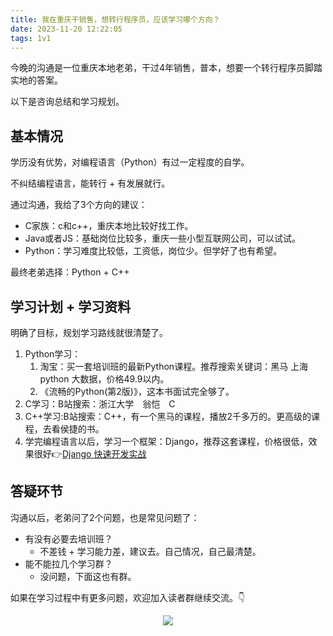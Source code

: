 ```yaml
---
title: 我在重庆干销售，想转行程序员，应该学习哪个方向？
date: 2023-11-20 12:22:05
tags: 1v1
---
```


今晚的沟通是一位重庆本地老弟，干过4年销售，普本，想要一个转行程序员脚踏实地的答案。

以下是咨询总结和学习规划。

## 基本情况

学历没有优势，对编程语言（Python）有过一定程度的自学。

不纠结编程语言，能转行 + 有发展就行。

通过沟通，我给了3个方向的建议：

- C家族：c和c++，重庆本地比较好找工作。
- Java或者JS：基础岗位比较多，重庆一些小型互联网公司，可以试试。
- Python：学习难度比较低，工资低，岗位少。但学好了也有希望。


最终老弟选择：Python + C++

## 学习计划 + 学习资料

明确了目标，规划学习路线就很清楚了。

1. Python学习：
   1. 淘宝：买一套培训班的最新Python课程。推荐搜索关键词：黑马 上海 python 大数据，价格49.9以内。
   2. 《流畅的Python(第2版)》，这本书面试完全够了。
2. C学习：B站搜索：浙江大学　翁恺　C
3. C++学习:B站搜索：C++，有一个黑马的课程，播放2千多万的。更高级的课程，去看侯捷的书。
4. 学完编程语言以后，学习一个框架：Django，推荐这套课程，价格很低，效果很好👉[Django 快速开发实战](http://gk.link/a/12dua)

## 答疑环节

沟通以后，老弟问了2个问题，也是常见问题了：
- 有没有必要去培训班？
  - 不差钱 + 学习能力差，建议去。自己情况，自己最清楚。
- 能不能拉几个学习群？
  - 没问题，下面这也有群。

如果在学习过程中有更多问题，欢迎加入读者群继续交流。👇

<!-- more -->
<p align="center" id='免费技术群'>
    <img src="https://python-office-1300615378.cos.ap-chongqing.myqcloud.com/group/free-group.jpg"/>
    </a>   
</p>
